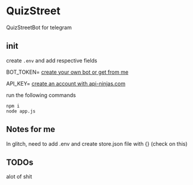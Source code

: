 # QuizStreet
QuizStreetBot for telegram

## init

create ```.env``` and add respective fields


BOT_TOKEN= [create your own bot or get from me](https://core.telegram.org/bots/tutorial#obtain-your-bot-token)

API_KEY= [create an account with api-ninjas.com](https://api-ninjas.com/profile)


run the following commands

```
npm i
node app.js
```

## Notes for me
In glitch, need to add .env and create store.json file with {} (check on this)

## TODOs

alot of shit